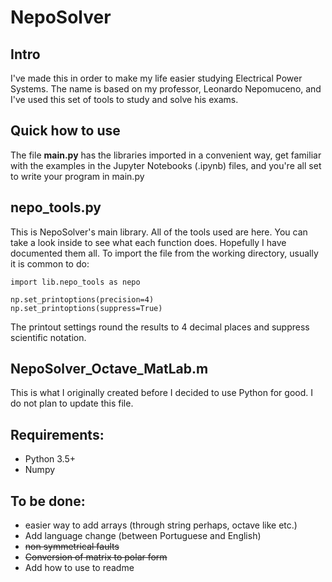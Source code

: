 # NepoSolver
## Intro
I've made this in order to make my life easier studying Electrical Power Systems.
The name is based on my professor, Leonardo Nepomuceno, and I've used this set of tools to study and
solve his exams.

## Quick how to use
The file **main.py** has the libraries imported in a convenient way, get familiar with the examples in
the Jupyter Notebooks (.ipynb) files, and you're all set to write your program in main.py
## nepo_tools.py
This is NepoSolver's main library. All of the tools used are here. You can take a look inside to
see what each function does. Hopefully I have documented them all.
To import the file from the working directory, usually it is common to do:

    import lib.nepo_tools as nepo

    np.set_printoptions(precision=4)
    np.set_printoptions(suppress=True)

The printout settings round the results to 4 decimal places and suppress scientific notation.
## NepoSolver_Octave_MatLab.m
This is what I originally created before I decided to use Python for good. I do not plan to update this file.
## Requirements: 
* Python 3.5+
* Numpy
## To be done:
* easier way to add arrays (through string perhaps, octave like etc.)
* Add language change (between Portuguese and English)
* ~~non symmetrical faults~~ 
* ~~Conversion of matrix to polar form~~
* Add how to use to readme
